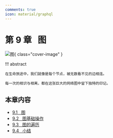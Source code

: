 ```yaml
---
comments: true
icon: material/graphql
---
```


# 第 9 章 &nbsp; 图

<div class="center-table" markdown>

![图](../assets/covers/chapter_graph.jpg){ class="cover-image" }

</div>

!!! abstract

    在生命旅途中，我们就像是每个节点，被无数看不见的边相连。
    
    每一次的相识与相离，都在这张巨大的网络图中留下独特的印记。

## 本章内容

- [9.1 &nbsp; 图](https://www.hello-algo.com/chapter_graph/graph/)
- [9.2 &nbsp; 图基础操作](https://www.hello-algo.com/chapter_graph/graph_operations/)
- [9.3 &nbsp; 图的遍历](https://www.hello-algo.com/chapter_graph/graph_traversal/)
- [9.4 &nbsp; 小结](https://www.hello-algo.com/chapter_graph/summary/)
